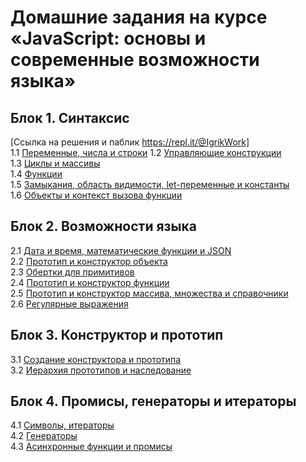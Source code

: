 # Домашние задания на курсе «JavaScript: основы и современныe возможности языка»

## Блок 1. Синтаксис
[Ссылка на решения и паблик https://repl.it/@IgrikWork]  
1.1 [Переменные, числа и строки](variables/)
1.2 [Управляющие конструкции](control-structures/)  
1.3 [Циклы и массивы](cycles/)  
1.4 [Функции](functions/)  
1.5 [Замыкания, область видимости, let-переменные и константы](closures/)  
1.6 [Объекты и контекст вызова функции](objects/)  

## Блок 2. Возможности языка
2.1 [Дата и время, математические функции и JSON](math-date-json/)  
2.2 [Прототип и конструктор объекта](object-prototype/)  
2.3 [Обертки для примитивов](string-prototype/)  
2.4 [Прототип и конструктор функции](function-prototype/)  
2.5 [Прототип и конструктор массива, множества и справочники](array-prototype/)  
2.6 [Регулярные выражения](2.6-regexp/)  

## Блок 3. Конструктор и прототип
3.1 [Создание конструктора и прототипа](class/)  
3.2 [Иерархия прототипов и наследование](extends/)  

## Блок 4. Промисы, генераторы и итераторы
4.1 [Символы, итераторы](symbol-iterator/)  
4.2 [Генераторы](generators/)  
4.3 [Асинхронные функции и промисы](promises/)  
